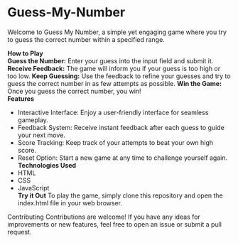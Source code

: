 # Guess-My-Number
Welcome to Guess My Number, a simple yet engaging game where you try to guess the correct number within a specified range.

**How to Play**<br>
**Guess the Number:** Enter your guess into the input field and submit it.
**Receive Feedback:** The game will inform you if your guess is too high or too low.
**Keep Guessing:** Use the feedback to refine your guesses and try to guess the correct number in as few attempts as possible.
**Win the Game:** Once you guess the correct number, you win!
<br>**Features**
- Interactive Interface: Enjoy a user-friendly interface for seamless gameplay.
- Feedback System: Receive instant feedback after each guess to guide your next move.
- Score Tracking: Keep track of your attempts to beat your own high score.
- Reset Option: Start a new game at any time to challenge yourself again.
**Technologies Used**<br>
- HTML
- CSS
- JavaScript
<br>**Try it Out**
To play the game, simply clone this repository and open the index.html file in your web browser.

Contributing
Contributions are welcome! If you have any ideas for improvements or new features, feel free to open an issue or submit a pull request.
